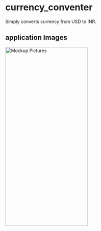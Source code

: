 # currency_conventer

Simply converts currency from USD to INR.

## application Images 
<img src="https://github.com/thelordzeus/Currency_Convertor/assets/87523233/4606e5b8-8654-4119-8613-096102135e44" alt="Mockup Pictures" width="258" height="559">





